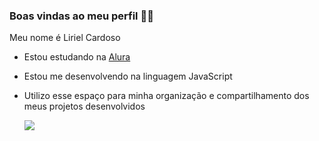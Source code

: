 ### Boas vindas ao meu perfil 💛💛

Meu nome é Liriel Cardoso

- Estou estudando na [Alura](https://www.alura.com.br)
- Estou me desenvolvendo na linguagem JavaScript
- Utilizo esse espaço para minha organização e compartilhamento dos meus projetos desenvolvidos

  ![]([https://media1.tenor.com/m/5UIkf-nJqO8AAAAC/kiss-es.gif])
  
